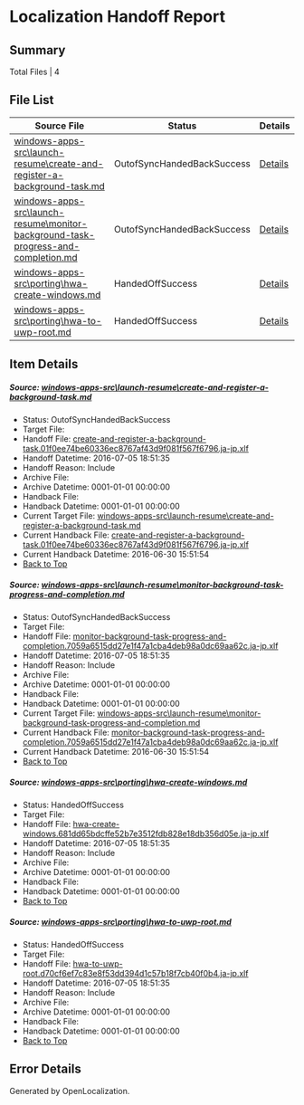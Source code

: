 # <a name='report-top'></a> Localization Handoff Report

## Summary
 Total Files | 4

## File List
 Source File | Status | Details 
 ----------- | ------ | ------- 
 [windows-apps-src\launch-resume\create-and-register-a-background-task.md](https://github.com/Microsoft/windows-apps/blob/75436a950cbd2fca1f9387bd021dcc998c0071d7/windows-apps-src/launch-resume/create-and-register-a-background-task.md) | OutofSyncHandedBackSuccess | [Details](#f86886cb55f05218e9d834f6a37c9ee8c1525cd43009)
 [windows-apps-src\launch-resume\monitor-background-task-progress-and-completion.md](https://github.com/Microsoft/windows-apps/blob/26773acec62a6922599dec8c6eba9f6c6a78394a/windows-apps-src/launch-resume/monitor-background-task-progress-and-completion.md) | OutofSyncHandedBackSuccess | [Details](#7798c327a67315f67aaf63f1917e77d3daf760203041)
 [windows-apps-src\porting\hwa-create-windows.md](https://github.com/Microsoft/windows-apps/blob/60fae326dcfa5f5e71a5ab0fda04e5151f11fc61/windows-apps-src/porting/hwa-create-windows.md) | HandedOffSuccess | [Details](#152cfd8aaa43ee7c63418d699e8bcce07722383e3485)
 [windows-apps-src\porting\hwa-to-uwp-root.md](https://github.com/Microsoft/windows-apps/blob/7fe6e240e4ef221b49f9b103cf30192449ce4502/windows-apps-src/porting/hwa-to-uwp-root.md) | HandedOffSuccess | [Details](#491665558f713dcbaae7ea20739ed72c61a12cd23486)

## Item Details
##### <a name='f86886cb55f05218e9d834f6a37c9ee8c1525cd43009'></a> Source: [windows-apps-src\launch-resume\create-and-register-a-background-task.md](https://github.com/Microsoft/windows-apps/blob/75436a950cbd2fca1f9387bd021dcc998c0071d7/windows-apps-src/launch-resume/create-and-register-a-background-task.md)
* Status: OutofSyncHandedBackSuccess
* Target File: 
* Handoff File: [create-and-register-a-background-task.01f0ee74be60336ec8767af43d9f081f567f6796.ja-jp.xlf](https://github.com/Microsoft/WDG.handoff/blob/c59813d3e5bfb0be9706b662b1d4fbaf61898372/ol-handoff/Microsoft/windows-apps.ja-jp/master/create-and-register-a-background-task.01f0ee74be60336ec8767af43d9f081f567f6796.ja-jp.xlf)
* Handoff Datetime: 2016-07-05 18:51:35
* Handoff Reason: Include
* Archive File: 
* Archive Datetime: 0001-01-01 00:00:00
* Handback File: 
* Handback Datetime: 0001-01-01 00:00:00
* Current Target File: [windows-apps-src\launch-resume\create-and-register-a-background-task.md](https://github.com/Microsoft/windows-apps.ja-jp/blob/1b29e037e1ac8f3c8dbdd26036929dcb0ec26826/windows-apps-src/launch-resume/create-and-register-a-background-task.md)
* Current Handback File: [create-and-register-a-background-task.01f0ee74be60336ec8767af43d9f081f567f6796.ja-jp.xlf](https://github.com/Microsoft/WDG.handback/blob/b1f93110cb7a5d04acde1e36c6a60039678a2df1/ol-handback/Microsoft/windows-apps.ja-jp/master/create-and-register-a-background-task.01f0ee74be60336ec8767af43d9f081f567f6796.ja-jp.xlf)
* Current Handback Datetime: 2016-06-30 15:51:54
* [Back to Top](#report-top)

##### <a name='7798c327a67315f67aaf63f1917e77d3daf760203041'></a> Source: [windows-apps-src\launch-resume\monitor-background-task-progress-and-completion.md](https://github.com/Microsoft/windows-apps/blob/26773acec62a6922599dec8c6eba9f6c6a78394a/windows-apps-src/launch-resume/monitor-background-task-progress-and-completion.md)
* Status: OutofSyncHandedBackSuccess
* Target File: 
* Handoff File: [monitor-background-task-progress-and-completion.7059a6515dd27e1f47a1cba4deb98a0dc69aa62c.ja-jp.xlf](https://github.com/Microsoft/WDG.handoff/blob/c59813d3e5bfb0be9706b662b1d4fbaf61898372/ol-handoff/Microsoft/windows-apps.ja-jp/master/monitor-background-task-progress-and-completion.7059a6515dd27e1f47a1cba4deb98a0dc69aa62c.ja-jp.xlf)
* Handoff Datetime: 2016-07-05 18:51:35
* Handoff Reason: Include
* Archive File: 
* Archive Datetime: 0001-01-01 00:00:00
* Handback File: 
* Handback Datetime: 0001-01-01 00:00:00
* Current Target File: [windows-apps-src\launch-resume\monitor-background-task-progress-and-completion.md](https://github.com/Microsoft/windows-apps.ja-jp/blob/1b29e037e1ac8f3c8dbdd26036929dcb0ec26826/windows-apps-src/launch-resume/monitor-background-task-progress-and-completion.md)
* Current Handback File: [monitor-background-task-progress-and-completion.7059a6515dd27e1f47a1cba4deb98a0dc69aa62c.ja-jp.xlf](https://github.com/Microsoft/WDG.handback/blob/b1f93110cb7a5d04acde1e36c6a60039678a2df1/ol-handback/Microsoft/windows-apps.ja-jp/master/monitor-background-task-progress-and-completion.7059a6515dd27e1f47a1cba4deb98a0dc69aa62c.ja-jp.xlf)
* Current Handback Datetime: 2016-06-30 15:51:54
* [Back to Top](#report-top)

##### <a name='152cfd8aaa43ee7c63418d699e8bcce07722383e3485'></a> Source: [windows-apps-src\porting\hwa-create-windows.md](https://github.com/Microsoft/windows-apps/blob/60fae326dcfa5f5e71a5ab0fda04e5151f11fc61/windows-apps-src/porting/hwa-create-windows.md)
* Status: HandedOffSuccess
* Target File: 
* Handoff File: [hwa-create-windows.681dd65bdcffe52b7e3512fdb828e18db356d05e.ja-jp.xlf](https://github.com/Microsoft/WDG.handoff/blob/c59813d3e5bfb0be9706b662b1d4fbaf61898372/ol-handoff/Microsoft/windows-apps.ja-jp/master/hwa-create-windows.681dd65bdcffe52b7e3512fdb828e18db356d05e.ja-jp.xlf)
* Handoff Datetime: 2016-07-05 18:51:35
* Handoff Reason: Include
* Archive File: 
* Archive Datetime: 0001-01-01 00:00:00
* Handback File: 
* Handback Datetime: 0001-01-01 00:00:00
* [Back to Top](#report-top)

##### <a name='491665558f713dcbaae7ea20739ed72c61a12cd23486'></a> Source: [windows-apps-src\porting\hwa-to-uwp-root.md](https://github.com/Microsoft/windows-apps/blob/7fe6e240e4ef221b49f9b103cf30192449ce4502/windows-apps-src/porting/hwa-to-uwp-root.md)
* Status: HandedOffSuccess
* Target File: 
* Handoff File: [hwa-to-uwp-root.d70cf6ef7c83e8f53dd394d1c57b18f7cb40f0b4.ja-jp.xlf](https://github.com/Microsoft/WDG.handoff/blob/c59813d3e5bfb0be9706b662b1d4fbaf61898372/ol-handoff/Microsoft/windows-apps.ja-jp/master/hwa-to-uwp-root.d70cf6ef7c83e8f53dd394d1c57b18f7cb40f0b4.ja-jp.xlf)
* Handoff Datetime: 2016-07-05 18:51:35
* Handoff Reason: Include
* Archive File: 
* Archive Datetime: 0001-01-01 00:00:00
* Handback File: 
* Handback Datetime: 0001-01-01 00:00:00
* [Back to Top](#report-top)


## Error Details

Generated by OpenLocalization.
